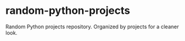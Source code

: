 # random-python-projects

Random Python projects repository. Organized by projects for a cleaner look.
